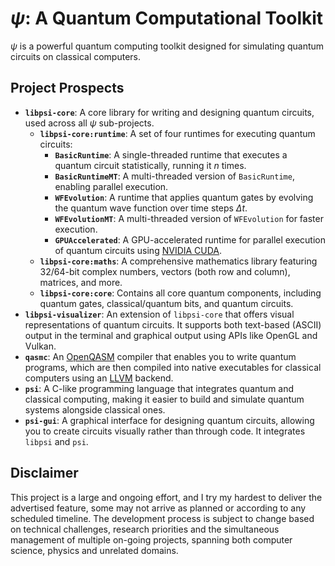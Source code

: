 # $\psi$: A Quantum Computational Toolkit
$\psi$ is a powerful quantum computing toolkit designed for simulating quantum circuits on classical computers.

## Project Prospects
- **`libpsi-core`**: A core library for writing and designing quantum circuits, used across all $\psi$ sub-projects. 
    - **`libpsi-core:runtime`**: A set of four runtimes for executing quantum circuits:
        - **`BasicRuntime`**: A single-threaded runtime that executes a quantum circuit statistically, running it $n$ times.
        - **`BasicRuntimeMT`**: A multi-threaded version of `BasicRuntime`, enabling parallel execution.
        - **`WFEvolution`**: A runtime that applies quantum gates by evolving the quantum wave function over time steps $\Delta t$.
        - **`WFEvolutionMT`**: A multi-threaded version of `WFEvolution` for faster execution.
        - **`GPUAccelerated`**: A GPU-accelerated runtime for parallel execution of quantum circuits using [NVIDIA CUDA](https://developer.nvidia.com/cuda-toolkit).
    - **`libpsi-core:maths`**: A comprehensive mathematics library featuring 32/64-bit complex numbers, vectors (both row and column), matrices, and more.
    - **`libpsi-core:core`**: Contains all core quantum components, including quantum gates, classical/quantum bits, and quantum circuits.
- **`libpsi-visualizer`**: An extension of `libpsi-core` that offers visual representations of quantum circuits. It supports both text-based (ASCII) output in the terminal and graphical output using APIs like OpenGL and Vulkan.
- **`qasmc`**: An [OpenQASM](https://openqasm.com/) compiler that enables you to write quantum programs, which are then compiled into native executables for classical computers using an [LLVM](https://llvm.org/) backend.
- **`psi`**: A C-like programming language that integrates quantum and classical computing, making it easier to build and simulate quantum systems alongside classical ones.
- **`psi-gui`**: A graphical interface for designing quantum circuits, allowing you to create circuits visually rather than through code. It integrates `libpsi` and `psi`.

## Disclaimer
This project is a large and ongoing effort, and I try my hardest to deliver the advertised feature, some may not arrive as planned or according to any scheduled timeline. The development process is subject to change based on technical challenges, research priorities and the simultaneous management of multiple on-going projects, spanning both computer science, physics and unrelated domains.
